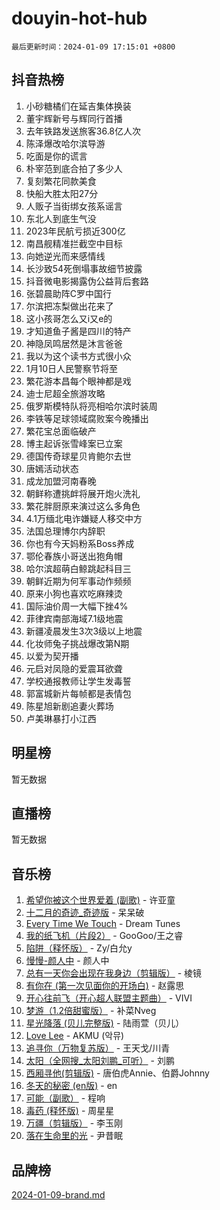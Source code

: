 # douyin-hot-hub

`最后更新时间：2024-01-09 17:15:01 +0800`

## 抖音热榜

1. 小砂糖橘们在延吉集体换装
1. 董宇辉新号与辉同行首播
1. 去年铁路发送旅客36.8亿人次
1. 陈泽爆改哈尔滨导游
1. 吃面是你的谎言
1. 朴宰范到底合拍了多少人
1. 复刻繁花同款美食
1. 快船大胜太阳27分
1. 人贩子当街绑女孩系谣言
1. 东北人到底生气没
1. 2023年民航亏损近300亿
1. 南昌舰精准拦截空中目标
1. 向她逆光而来感情线
1. 长沙致54死倒塌事故细节披露
1. 抖音微电影揭露伪公益背后套路
1. 张碧晨助阵C罗中国行
1. 尔滨把冻梨做出花来了
1. 这小孩哥怎么又i又e的
1. 才知道鱼子酱是四川的特产
1. 神隐凤鸣居然是沐言爸爸
1. 我以为这个读书方式很小众
1. 1月10日人民警察节将至
1. 繁花游本昌每个眼神都是戏
1. 迪士尼超全旅游攻略
1. 俄罗斯模特队将亮相哈尔滨时装周
1. 李铁等足球领域腐败案今晚播出
1. 繁花宝总面临破产
1. 博主起诉张雪峰案已立案
1. 德国传奇球星贝肯鲍尔去世
1. 唐嫣活动状态
1. 成龙加盟河南春晚
1. 朝鲜称遭挑衅将展开炮火洗礼
1. 繁花胖厨原来演过这么多角色
1. 4.1万缅北电诈嫌疑人移交中方
1. 法国总理博尔内辞职
1. 你也有今天妈粉系Boss养成
1. 鄂伦春族小哥送出狍角帽
1. 哈尔滨超萌白鲸跳起科目三
1. 朝鲜近期为何军事动作频频
1. 原来小狗也喜欢吃麻辣烫
1. 国际油价周一大幅下挫4%
1. 菲律宾南部海域7.1级地震
1. 新疆凌晨发生3次3级以上地震
1. 化妆师兔子挑战爆改第N期
1. 以爱为契开播
1. 元启对凤隐的爱震耳欲聋
1. 学校通报教师让学生发毒誓
1. 郭富城新片每帧都是表情包
1. 陈星旭新剧追妻火葬场
1. 卢美琳暴打小江西

## 明星榜

暂无数据

## 直播榜

暂无数据

## 音乐榜

1. [希望你被这个世界爱着 (副歌)](https://sf3-cdn-tos.douyinstatic.com/obj/tos-cn-ve-2774/oUHCmWQfZlE3QQBKBeD8rCFLpJzPgCpImhsxMt) - 许亚童
1. [十二月的奇迹_奇迹版](https://sf86-cdn-tos.douyinstatic.com/obj/tos-cn-ve-2774/oMslvA9FBzGMGHnyUuoiiUjtIAXfMz6tzwByW8) - 呆呆破
1. [Every Time We Touch](https://sf86-cdn-tos.douyinstatic.com/obj/tos-cn-ve-2774/ogN6lUKQeBBfEVhIOMikG1CcJjugxk1tztZyhP) - Dream Tunes
1. [我的纸飞机（片段2）](https://sf86-cdn-tos.douyinstatic.com/obj/tos-cn-ve-2774/oM2ZrKcg2CD5AeRB2gkeXOFB1IxAGJdZPazYHf) - GooGoo/王之睿
1. [陷阱（释怀版）](https://sf6-cdn-tos.douyinstatic.com/obj/tos-cn-ve-2774/oE8C21LeZrzKLDFfQYgMzx4GAIHageG5IzayY7) - Zy/白允y
1. [慢慢-颜人中](https://sf3-cdn-tos.douyinstatic.com/obj/tos-cn-ve-2774/ocjHNfBXdBxQNC8ZGAeoLMFTUgtBg8bkExunDC) - 颜人中
1. [总有一天你会出现在我身边（剪辑版）](https://sf3-cdn-tos.douyinstatic.com/obj/tos-cn-ve-2774/oMLsHwhWW7CYoAhoWB9EXUQIzNBsfAJxpAoxCU) - 棱镜
1. [有你在 (第一次见面你的开场白)](https://sf86-cdn-tos.douyinstatic.com/obj/tos-cn-ve-2774/oAthrQ3ClJBfI57uBoFEgNDYtNCZ0TSYQQfxQ0) - 赵露思
1. [开心往前飞（开心超人联盟主题曲）](https://sf86-cdn-tos.douyinstatic.com/obj/tos-cn-ve-2774/9d8fb7c82cf1421fb93a9fe925275e0a) - VIVI
1. [梦游（1.2倍甜蜜版）](https://sf86-cdn-tos.douyinstatic.com/obj/tos-cn-ve-2774/o4gyAUm8hwufoEABmwVIiQtHsFuGzAEEWtNMzo) - 补菜Nveg
1. [星光降落 (贝儿完整版)](https://sf86-cdn-tos.douyinstatic.com/obj/tos-cn-ve-2774/okwB9hAwyAtsFFkFBzAX1hOOfQuIoMNs0W2Mwr) - 陆雨萱（贝儿）
1. [Love Lee](https://sf86-cdn-tos.douyinstatic.com/obj/tos-cn-ve-2774/o05GbkJGbCBTdDnMtB0fwOYgkeZp23vrWQDQBS) - AKMU (악뮤)
1. [追寻你（万物复苏版）](https://sf6-cdn-tos.douyinstatic.com/obj/tos-cn-ve-2774/oYeAZJsbjIDit9APmBg8u6uDUQnHmoCf3gbo74) - 王天戈/川青
1. [太阳（全网搜_太阳刘鹏_可听）](https://sf86-cdn-tos.douyinstatic.com/obj/tos-cn-ve-2774/ogWbyIQnlBFImVbeDocRdCIYtBHlbJXgfZMvgz) - 刘鹏
1. [西厢寻他(剪辑版)](https://sf6-cdn-tos.douyinstatic.com/obj/tos-cn-ve-2774/oUsAVfAQKlRNxEv5qxvIB8o5qmIWUcXbzJKJhw) - 唐伯虎Annie、伯爵Johnny
1. [冬天的秘密 (en版)](https://sf86-cdn-tos.douyinstatic.com/obj/tos-cn-ve-2774/okIuMHDdzyf3FjGK4Lphe1vfHcQaPIHAg0Z4CR) - en
1. [可能（副歌）](https://sf6-cdn-tos.douyinstatic.com/obj/tos-cn-ve-2774/cde1731888894259b333569393c2fb51) - 程响
1. [毒药 (释怀版)](https://sf6-cdn-tos.douyinstatic.com/obj/tos-cn-ve-2774/oYILMEAzspdZBIzy4frJNB8ZHPHWAhiwowd4Ad) - 周星星
1. [万疆（剪辑版）](https://sf6-cdn-tos.douyinstatic.com/obj/tos-cn-ve-2774/ooG7oVgFlDTelKCjCsTTobQvbdtj1BBQXnfZd8) - 李玉刚
1. [落在生命里的光](https://sf86-cdn-tos.douyinstatic.com/obj/tos-cn-ve-2774/d9ffa8c090124ea58bb10df9b510c01d) - 尹昔眠

## 品牌榜

[2024-01-09-brand.md](2024-01-09-brand.md)
